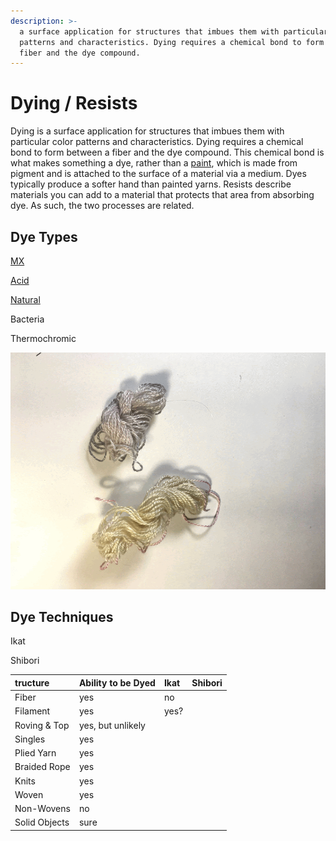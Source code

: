 ```yaml
---
description: >-
  a surface application for structures that imbues them with particular color
  patterns and characteristics. Dying requires a chemical bond to form between a
  fiber and the dye compound.
---
```


# Dying / Resists

Dying is a surface application for structures that imbues them with particular color patterns and characteristics. Dying requires a chemical bond to form between a fiber and the dye compound. This chemical bond is what makes something a dye, rather than a [paint](coating.md), which is made from pigment and is attached to the surface of a material via a medium. Dyes typically produce a softer hand than painted yarns. Resists describe materials you can add to a material that protects that area from absorbing dye. As such, the two processes are related. 

## Dye Types

[MX](https://www.dharmatrading.com/techniques/tubdye/the-tub-washing-machine-vat-bucket-dye-method.html?lnav=techniques_tubdye.html)

[Acid](https://www.dharmatrading.com/techniques/tubdye/tub-dyeing-basics-with-dharma-acid-dye.html?lnav=techniques_tubdye.html)

[Natural](https://www.dharmatrading.com/information/how-to-use.html?lnav=information.html)

Bacteria

Thermochromic

![](../.gitbook/assets/img_9999-animation.gif)



## Dye Techniques

Ikat

Shibori



| tructure | Ability to be Dyed | Ikat | Shibori |
| :--- | :--- | :--- | :--- |
| Fiber | yes | no |  |
| Filament | yes | yes? |  |
| Roving & Top | yes, but unlikely |  |  |
| Singles | yes |  |  |
| Plied Yarn | yes |  |  |
| Braided Rope | yes |  |  |
| Knits | yes |  |  |
| Woven | yes |  |  |
| Non-Wovens | no |  |  |
| Solid Objects | sure |  |  |

